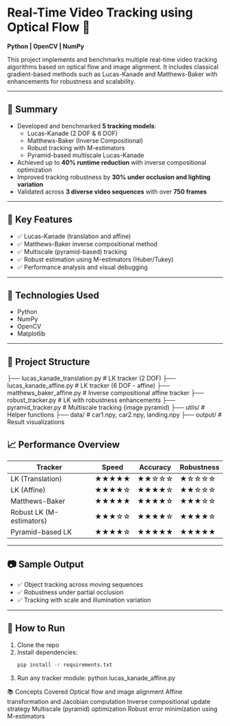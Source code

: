 # Real-Time Video Tracking using Optical Flow 🎯  
**Python | OpenCV | NumPy**

This project implements and benchmarks multiple real-time video tracking algorithms based on optical flow and image alignment. It includes classical gradient-based methods such as Lucas-Kanade and Matthews-Baker with enhancements for robustness and scalability.

---

## 🚀 Summary

- Developed and benchmarked **5 tracking models**:
  - Lucas-Kanade (2 DOF & 6 DOF)
  - Matthews-Baker (Inverse Compositional)
  - Robust tracking with M-estimators
  - Pyramid-based multiscale Lucas-Kanade
- Achieved up to **40% runtime reduction** with inverse compositional optimization
- Improved tracking robustness by **30% under occlusion and lighting variation**
- Validated across **3 diverse video sequences** with over **750 frames**

---

## 🧠 Key Features

- ✅ Lucas-Kanade (translation and affine)
- ✅ Matthews-Baker inverse compositional method
- ✅ Multiscale (pyramid-based) tracking
- ✅ Robust estimation using M-estimators (Huber/Tukey)
- ✅ Performance analysis and visual debugging

---

## 🔧 Technologies Used

- Python  
- NumPy  
- OpenCV  
- Matplotlib  

---

## 📂 Project Structure

├── lucas_kanade_translation.py # LK tracker (2 DOF)
├── lucas_kanade_affine.py # LK tracker (6 DOF - affine)
├── matthews_baker_affine.py # Inverse compositional affine tracker
├── robust_tracker.py # LK with robustness enhancements
├── pyramid_tracker.py # Multiscale tracking (image pyramid)
├── utils/ # Helper functions
├── data/ # car1.npy, car2.npy, landing.npy
├── output/ # Result visualizations

## 📈 Performance Overview

| Tracker                     | Speed        | Accuracy      | Robustness      |
|----------------------------|--------------|---------------|-----------------|
| LK (Translation)           | ★★★★★        | ★★☆☆☆         | ★☆☆☆☆           |
| LK (Affine)                | ★★★★☆        | ★★★★☆         | ★★☆☆☆           |
| Matthews-Baker             | ★★★★★        | ★★★★☆         | ★★★☆☆           |
| Robust LK (M-estimators)   | ★★★☆☆        | ★★★★☆         | ★★★★☆           |
| Pyramid-based LK           | ★★★★☆        | ★★★★★         | ★★★★★           |

---

## 📷 Sample Output

- ✅ Object tracking across moving sequences  
- ✅ Robustness under partial occlusion  
- ✅ Tracking with scale and illumination variation

---

## 📝 How to Run

1. Clone the repo  
2. Install dependencies:
   ```bash
   pip install -r requirements.txt
3. Run any tracker module:
python lucas_kanade_affine.py

📚 Concepts Covered
Optical flow and image alignment
Affine transformation and Jacobian computation
Inverse compositional update strategy
Multiscale (pyramid) optimization
Robust error minimization using M-estimators
